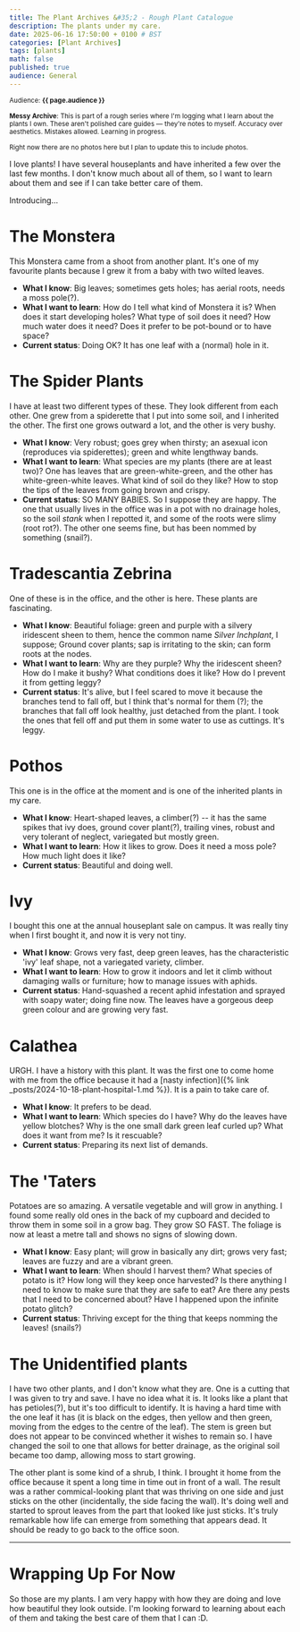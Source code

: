 ```yaml
---
title: The Plant Archives &#35;2 - Rough Plant Catalogue
description: The plants under my care.
date: 2025-06-16 17:50:00 + 0100 # BST
categories: [Plant Archives]
tags: [plants]
math: false
published: true
audience: General
---
```

<small>Audience: <b>{{ page.audience }}</b></small>

<small><i class= "fas fa-triangle-exclamation"></i> **Messy Archive**: This is part of a rough series where I'm logging what I learn about the plants I own. These aren't polished care guides — they're notes to myself. Accuracy over aesthetics. Mistakes allowed. Learning in progress. </small>

<small><i class= "fas fa-images"></i> Right now there are no photos here but I plan to update this to include photos.</small>

I love plants! I have several houseplants and have inherited a few over the last few months. I don't know much about all of them, so I want to learn about them and see if I can take better care of them. 

Introducing...

# The Monstera

This Monstera came from a shoot from another plant. It's one of my favourite plants because I grew it from a baby with two wilted leaves.

* **What I know**: Big leaves; sometimes gets holes; has aerial roots, needs a moss pole(?).
* **What I want to learn**: How do I tell what kind of Monstera it is? When does it start developing holes? What type of soil does it need? How much water does it need? Does it prefer to be pot-bound or to have space?
* **Current status**: Doing OK? It has one leaf with a (normal) hole in it. 

# The Spider Plants

I have at least two different types of these. They look different from each other. One grew from a spiderette that I put into some soil, and I inherited the other. The first one grows outward a lot, and the other is very bushy.

* **What I know**: Very robust; goes grey when thirsty; an asexual icon (reproduces via spiderettes); green and white lengthway bands.
* **What I want to learn**: What species are my plants (there are at least two)? One has leaves that are green-white-green, and the other has white-green-white leaves. What kind of soil do they like? How to stop the tips of the leaves from going brown and crispy. 
* **Current status**: SO MANY BABIES. So I suppose they are happy. The one that usually lives in the office was in a pot with no drainage holes, so the soil *stank* when I repotted it, and some of the roots were slimy (root rot?). The other one seems fine, but has been nommed by something (snail?).

# Tradescantia Zebrina

One of these is in the office, and the other is here. These plants are fascinating.  

* **What I know**: Beautiful foliage: green and purple with a silvery iridescent sheen to them, hence the common name *Silver Inchplant*, I suppose; Ground cover plants; sap is irritating to the skin; can form roots at the nodes.
* **What I want to learn**: Why are they purple? Why the iridescent sheen? How do I make it bushy? What conditions does it like? How do I prevent it from getting leggy? 
* **Current status**: It's alive, but I feel scared to move it because the branches tend to fall off, but I think that's normal for them (?); the branches that fall off look healthy, just detached from the plant. I took the ones that fell off and put them in some water to use as cuttings. It's leggy.

# Pothos

This one is in the office at the moment and is one of the inherited plants in my care.

* **What I know**: Heart-shaped leaves, a climber(?) -- it has the same spikes that ivy does, ground cover plant(?), trailing vines, robust and very tolerant of neglect, variegated but mostly green.
* **What I want to learn**: How it likes to grow. Does it need a moss pole? How much light does it like?
* **Current status**: Beautiful and doing well.

# Ivy

I bought this one at the annual houseplant sale on campus. It was really tiny when I first bought it, and now it is very not tiny. 

* **What I know**: Grows very fast, deep green leaves, has the characteristic 'ivy' leaf shape, not a variegated variety, climber.
* **What I want to learn**: How to grow it indoors and let it climb without damaging walls or furniture; how to manage issues with aphids.
* **Current status**: Hand-squashed a recent aphid infestation and sprayed with soapy water; doing fine now. The leaves have a gorgeous deep green colour and are growing very fast.

# Calathea

URGH. I have a history with this plant. It was the first one to come home with me from the office because it had a [nasty infection]({% link _posts/2024-10-18-plant-hospital-1.md %}). It is a pain to take care of.

* **What I know**: It prefers to be dead.
* **What I want to learn**: Which species do I have? Why do the leaves have yellow blotches? Why is the one small dark green leaf curled up? What does it want from me? Is it rescuable?
* **Current status**: Preparing its next list of demands.

# The 'Taters

Potatoes are so amazing. A versatile vegetable and will grow in anything. I found some really old ones in the back of my cupboard and decided to throw them in some soil in a grow bag. They grow SO FAST. The foliage is now at least a metre tall and shows no signs of slowing down.

* **What I know**: Easy plant; will grow in basically any dirt; grows very fast; leaves are fuzzy and are a vibrant green. 
* **What I want to learn**: When should I harvest them? What species of potato is it? How long will they keep once harvested? Is there anything I need to know to make sure that they are safe to eat? Are there any pests that I need to be concerned about? Have I happened upon the infinite potato glitch? 
* **Current status**: Thriving except for the thing that keeps nomming the leaves! (snails?)

# The Unidentified plants

I have two other plants, and I don't know what they are. One is a cutting that I was given to try and save. I have no idea what it is. It looks like a plant that has petioles(?), but it's too difficult to identify. It is having a hard time with the one leaf it has (it is black on the edges, then yellow and then green, moving from the edges to the centre of the leaf). The stem is green but does not appear to be convinced whether it wishes to remain so. I have changed the soil to one that allows for better drainage, as the original soil became too damp, allowing moss to start growing. 

The other plant is some kind of a shrub, I think. I brought it home from the office because it spent a long time in time out in front of a wall. The result was a rather commical-looking plant that was thriving on one side and just sticks on the other (incidentally, the side facing the wall). It's doing well and started to sprout leaves from the part that looked like just sticks. It's truly remarkable how life can emerge from something that appears dead. It should be ready to go back to the office soon. 

---

# Wrapping Up For Now

So those are my plants. I am very happy with how they are doing and love how beautiful they look outside. I'm looking forward to learning about each of them and taking the best care of them that I can :D.
